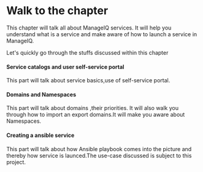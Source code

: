 # Walk to the chapter

This chapter will talk all about ManageIQ services. It will help you understand what is a service and make aware of how to launch a service in ManageIQ.

Let's quickly go through the stuffs discussed within this chapter

#### Service catalogs and user self-service portal

This part will talk about service basics,use of self-service portal.

#### Domains and Namespaces

This part will talk about domains ,their priorities. It will also walk you through how to import an export domains.It will make you aware about Namespaces.

#### Creating a ansible service

This part will talk about how Ansible playbook comes into the picture and thereby how service is launced.The use-case discussed is subject to this project.
